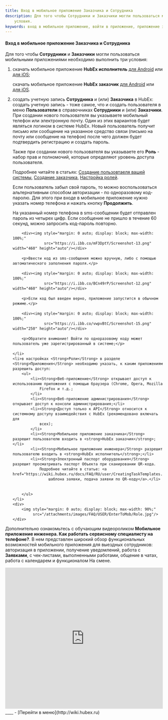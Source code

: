 ```yaml
---
title: Вход в мобильное приложение Заказчика и Сотрудника
description: Для того чтобы Сотрудники и Заказчики могли пользоваться мобильными приложениями необходимо выполнить три
    условия. 
keywords: вход в мобильное приложение, войти в приложение, приложение заказчика, приложение исполнителя, мобильное приложение заказчика, мобильное приложение исполнителя, hubex, хабекс, хубекс, хабикс
---
```


#### Вход в мобильное приложение Заказчика и Сотрудника

<html>
<meta charset="utf-8">

</html>

<body>
<p>Для того чтобы <Strong>Сотрудники</Strong> и <Strong>Заказчики</Strong> могли пользоваться мобильными приложениями необходимо выполнить три
    условия:</p>
<ol>
    <li>скачать мобильное приложение <strong>HubEx исполнитель</strong> <a
            href="https://play.google.com/store/apps/details?id=ru.hubex.engineer">для Android</a> или <a
            href="https://apps.apple.com/ru/app/hubex-%D0%B4%D0%BB%D1%8F-%D1%81%D0%B5%D1%80%D0%B2%D0%B8%D1%81%D0%BD%D0%BE%D0%B9-%D1%81%D0%BB%D1%83%D0%B6%D0%B1%D1%8B/id1386688688">для
        iOS</a>;
        <p>скачать мобильное приложение <strong>HubEx заказчик</strong> <a
                href="https://play.google.com/store/apps/details?id=ru.hubex.customer">для Android</a> или <a
                href="https://apps.apple.com/ru/app/hubex-%D0%B4%D0%BB%D1%8F-%D0%B7%D0%B0%D0%BA%D0%B0%D0%B7%D1%87%D0%B8%D0%BA%D0%B0/id1386631658">для
            iOS</a>. </p>
    </li>
    <li>создать учетную запись <Strong>Сотрудника</Strong> и (или) <Strong>Заказчика</Strong> в HubEx: создать учетную запись - тоже самое, что и создать
        пользователя в меню <Strong>Пользователи</Strong> в справочниках <Strong>Сотрудники</Strong> и (или) <Strong>Заказчики</Strong>. При создании нового пользователя
        вы
        указываете мобильный телефон или электронную почту. Один из этих вариантов будет являться логином в системе
        HubEx. Новый пользователь получит письмо или сообщение на указанное средство связи (письмо на почту или
        сообщение на телефон) после чего должен будет подтвердить регистрацию и создать пароль.
        <p>Также при создании нового пользователя вы указываете его <Strong>Роль</Strong> - набор прав и полномочий, которые определяют
            уровень доступа пользователя. </p>
        <p>Подробнее читайте в
            статьях: <a href="https://wiki.hubex.ru/docs/FAQ/RU/user/CreatingUser.html">Создание
            пользовтаеля вашей системы</a>, <a href="https://wiki.hubex.ru/docs/FAQ/RU/user/CreatingCustomer.html">Создание заказчика</a>, <a href="https://wiki.hubex.ru/docs/FAQ/RU/admin/Roles.html">Настройка ролей</a>.</p>

<!--скачать скрины и заменить картинки!!!!-->
  <p>Если пользователь забыл свой пароль, то можно воспользоваться альтернативным способом авторизации - по
            одноразовому код-паролю. Для этого при входе в мобильное приложение нужно указать номер телефона и нажать кнопку
            <strong>Продолжить</strong>.</p>
        <p>На указанный номер телефона в sms-сообщении будет отправлен пароль из четырех цифр. Если сообщение не пришло в течение 60 секунд,
            можно запросить код-пароль повторно.</p>

        <div><img style="margin: 0 auto; display: block; max-width: 100%;"
                  src="https://i.ibb.co/mF3DptY/Screenshot-13.png" width="460" height="auto"/></div>

        <p>Ввести код из sms-сообщения можно вручную, либо с помощью автоматического заполнения пароля.</p>

        <div><img style="margin: 0 auto; display: block; max-width: 100%;"
                  src="https://i.ibb.co/BCn49rP/Screenshot-12.png" width="460" height="auto"/></div>

        <p>Если код был введен верно, приложение запустится в обычном режиме.</p>

        <div><img style="margin: 0 auto; display: block; max-width: 100%;"
                  src="https://i.ibb.co/vwpvBtC/Screenshot-15.png" width="250" height="auto"/></div>

        <p>Обратите внимание! Войти по одноразовому коду может пользователь уже зарегистрированный в системе;</p>

    </li>
    <li>в настройках <Strong>Роли</Strong> в разделе <Strong>Приложения</Strong> необходимо указать, к каким приложениям разрешить доступ:
        <ul>
            <li><Strong>Веб-приложение</Strong> открывает доступ к использованию приложения с помощью браузера (Chrome, Opera, Mozilla
                Firefox и т.д.;
            </li>
            <li><Strong>Веб-приложение администрирования</Strong> открывает доступ к консоли администрирования;</li>
            <li><Strong>Доступ только к API</Strong> относится к системному доступу взаимодействия с HubEx (рекомендовано включать для
                всех);
            </li>
            <li><Strong>Мобильное приложение заказчика</Strong> разрешит пользователю входить в <strong>HubEx заказчик</strong>;</li>
            <li><Strong>Мобильное приложение инженера</Strong> разрешит пользователю входить в <strong>HubEx исполнитель</strong>;</li>
            <li><Strong>Электронный паспорт оборудования</Strong> разрешит просматривать паспорт Объекта при сканировании QR-кода.
                Подробнее читайте в статье: <a href="https://wiki.hubex.ru/docs/FAQ/RU/user/CreatingTaskTemplates.html">Создание
                    шаблона заявки, подача заявки по QR-коду</a>.</li>


        </ul>
    </li>
    <div>
        <img style="margin: 0 auto; display: block; max-width: 90%;"
             src="/attachments/images/FAQ/USER/EnterToMob/Role.jpg"/>
    </div>
</ol>

<p>Дополнительно ознакомьтесь с обучающим видеороликом <strong>Мобильное приложение инженера. Как работать сервисному специалисту на телефоне?</strong>. В нем представлен широкий обзор функциональных возможностей мобильного приложения для выездных сотрудников: авторизация в приложении, получение уведомлений, работа с <Strong>Заявками</Strong>, с чек-листами, выполненными работами, общение в чатах, работа с календарем и функционалом На смене. </p>
<iframe src="https://www.youtube.com/embed/JmMZzkI6o-c" width="100%" height="450px" frameborder="0"
        allowfullscreen="allowfullscreen"></iframe>
</body>
____
- [Перейти в меню](http://wiki.hubex.ru)

